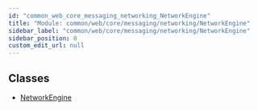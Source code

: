```yaml
---
id: "common_web_core_messaging_networking_NetworkEngine"
title: "Module: common/web/core/messaging/networking/NetworkEngine"
sidebar_label: "common/web/core/messaging/networking/NetworkEngine"
sidebar_position: 0
custom_edit_url: null
---
```


## Classes

- [NetworkEngine](../classes/common_web_core_messaging_networking_NetworkEngine.NetworkEngine.md)
